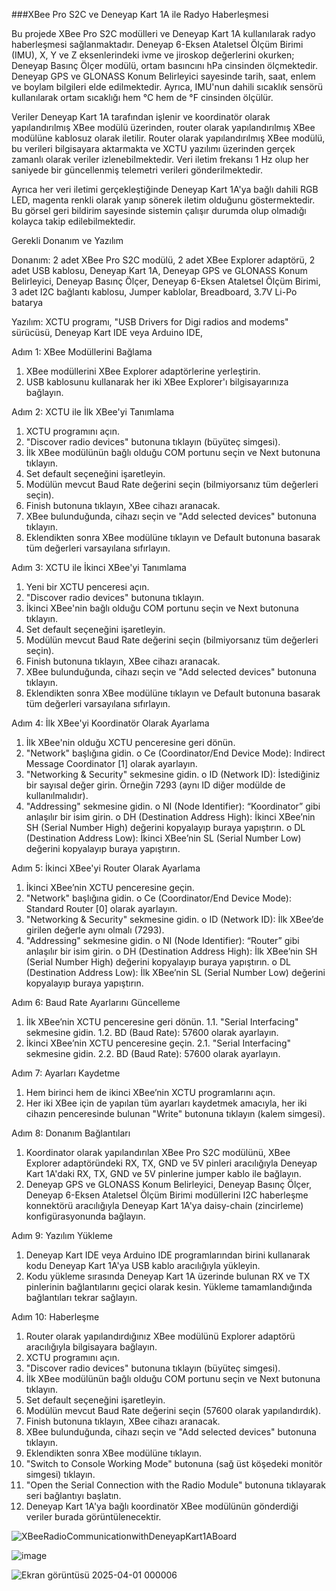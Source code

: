 ###XBee Pro S2C ve Deneyap Kart 1A ile Radyo Haberleşmesi

Bu projede XBee Pro S2C modülleri ve Deneyap Kart 1A kullanılarak radyo haberleşmesi sağlanmaktadır. Deneyap 6-Eksen Ataletsel Ölçüm Birimi (IMU), X, Y ve Z eksenlerindeki ivme ve jiroskop değerlerini okurken; Deneyap Basınç Ölçer modülü, ortam basıncını hPa cinsinden ölçmektedir. Deneyap GPS ve GLONASS Konum Belirleyici sayesinde tarih, saat, enlem ve boylam bilgileri elde edilmektedir. Ayrıca, IMU'nun dahili sıcaklık sensörü kullanılarak ortam sıcaklığı hem °C hem de °F cinsinden ölçülür.

Veriler Deneyap Kart 1A tarafından işlenir ve koordinatör olarak yapılandırılmış XBee modülü üzerinden, router olarak yapılandırılmış XBee modülüne kablosuz olarak iletilir. Router olarak yapılandırılmış XBee modülü, bu verileri bilgisayara aktarmakta ve XCTU yazılımı üzerinden gerçek zamanlı olarak veriler izlenebilmektedir. Veri iletim frekansı 1 Hz olup her saniyede bir güncellenmiş telemetri verileri gönderilmektedir.

Ayrıca her veri iletimi gerçekleştiğinde Deneyap Kart 1A'ya bağlı dahili RGB LED, magenta renkli olarak yanıp sönerek iletim olduğunu göstermektedir. Bu görsel geri bildirim sayesinde sistemin çalışır durumda olup olmadığı kolayca takip edilebilmektedir.

Gerekli Donanım ve Yazılım

Donanım: 2 adet XBee Pro S2C modülü, 2 adet XBee Explorer adaptörü, 2 adet USB kablosu, Deneyap Kart 1A, Deneyap GPS ve GLONASS Konum Belirleyici, Deneyap Basınç Ölçer, Deneyap 6-Eksen Ataletsel Ölçüm Birimi, 3 adet I2C bağlantı kablosu, Jumper kablolar, Breadboard, 3.7V Li-Po batarya

Yazılım: XCTU programı, "USB Drivers for Digi radios and modems" sürücüsü, Deneyap Kart IDE veya Arduino IDE, 

Adım 1: XBee Modüllerini Bağlama
1.	XBee modüllerini XBee Explorer adaptörlerine yerleştirin.
2.	USB kablosunu kullanarak her iki XBee Explorer'ı bilgisayarınıza bağlayın.

Adım 2: XCTU ile İlk XBee'yi Tanımlama 
1.	XCTU programını açın.
2.	"Discover radio devices" butonuna tıklayın (büyüteç simgesi).
3.	İlk XBee modülünün bağlı olduğu COM portunu seçin ve Next butonuna tıklayın.
4.	Set default seçeneğini işaretleyin.
5.	Modülün mevcut Baud Rate değerini seçin (bilmiyorsanız tüm değerleri seçin).
6.	Finish butonuna tıklayın, XBee cihazı aranacak.
7.	XBee bulunduğunda, cihazı seçin ve "Add selected devices" butonuna tıklayın.
8.	Eklendikten sonra XBee modülüne tıklayın ve Default butonuna basarak tüm değerleri varsayılana sıfırlayın.

Adım 3: XCTU ile İkinci XBee'yi Tanımlama 
1.	Yeni bir XCTU penceresi açın.
2.	"Discover radio devices" butonuna tıklayın.
3.	İkinci XBee'nin bağlı olduğu COM portunu seçin ve Next butonuna tıklayın.
4.	Set default seçeneğini işaretleyin.
5.	Modülün mevcut Baud Rate değerini seçin (bilmiyorsanız tüm değerleri seçin).
6.	Finish butonuna tıklayın, XBee cihazı aranacak.
7.	XBee bulunduğunda, cihazı seçin ve "Add selected devices" butonuna tıklayın.
8.	Eklendikten sonra XBee modülüne tıklayın ve Default butonuna basarak tüm değerleri varsayılana sıfırlayın.

Adım 4: İlk XBee'yi Koordinatör Olarak Ayarlama
1.	İlk XBee'nin olduğu XCTU penceresine geri dönün.
2.	"Network" başlığına gidin.
o	Ce (Coordinator/End Device Mode): Indirect Message Coordinator [1] olarak ayarlayın.
3.	"Networking & Security" sekmesine gidin.
o	ID (Network ID): İstediğiniz bir sayısal değer girin. Örneğin 7293 (aynı ID diğer modülde de kullanılmalıdır).
4.	"Addressing" sekmesine gidin.
o	NI (Node Identifier): “Koordinator” gibi anlaşılır bir isim girin.
o	DH (Destination Address High): İkinci XBee’nin SH (Serial Number High) değerini kopyalayıp buraya yapıştırın.
o	DL (Destination Address Low): İkinci XBee’nin SL (Serial Number Low) değerini kopyalayıp buraya yapıştırın.

Adım 5: İkinci XBee'yi Router Olarak Ayarlama
1.	İkinci XBee’nin XCTU penceresine geçin.
2.	"Network" başlığına gidin.
o	Ce (Coordinator/End Device Mode): Standard Router [0] olarak ayarlayın.
3.	"Networking & Security" sekmesine gidin.
o	ID (Network ID): İlk XBee’de girilen değerle aynı olmalı (7293).
4.	"Addressing" sekmesine gidin.
o	NI (Node Identifier): “Router” gibi anlaşılır bir isim girin.
o	DH (Destination Address High): İlk XBee’nin SH (Serial Number High) değerini kopyalayıp buraya yapıştırın.
o	DL (Destination Address Low): İlk XBee’nin SL (Serial Number Low) değerini kopyalayıp buraya yapıştırın.

Adım 6: Baud Rate Ayarlarını Güncelleme
1.	İlk XBee’nin XCTU penceresine geri dönün. 1.1. "Serial Interfacing" sekmesine gidin. 1.2. BD (Baud Rate): 57600 olarak ayarlayın.
2.	İkinci XBee’nin XCTU penceresine geçin. 2.1. "Serial Interfacing" sekmesine gidin. 2.2. BD (Baud Rate): 57600 olarak ayarlayın.

Adım 7: Ayarları Kaydetme
1.	Hem birinci hem de ikinci XBee’nin XCTU programlarını açın.
2.	Her iki XBee için de yapılan tüm ayarları kaydetmek amacıyla, her iki cihazın penceresinde bulunan "Write" butonuna tıklayın (kalem simgesi).

Adım 8: Donanım Bağlantıları
1.	Koordinator olarak yapılandırılan XBee Pro S2C modülünü, XBee Explorer adaptöründeki RX, TX, GND ve 5V pinleri aracılığıyla Deneyap Kart 1A'daki RX, TX, GND ve 5V pinlerine jumper kablo ile bağlayın.
2.	Deneyap GPS ve GLONASS Konum Belirleyici, Deneyap Basınç Ölçer, Deneyap 6-Eksen Ataletsel Ölçüm Birimi modüllerini I2C haberleşme konnektörü aracılığıyla Deneyap Kart 1A'ya daisy-chain (zincirleme) konfigürasyonunda bağlayın.

Adım 9: Yazılım Yükleme
1.	Deneyap Kart IDE veya Arduino IDE programlarından birini kullanarak kodu Deneyap Kart 1A'ya USB kablo aracılığıyla yükleyin.
2.	Kodu yükleme sırasında Deneyap Kart 1A üzerinde bulunan RX ve TX pinlerinin bağlantılarını geçici olarak kesin. Yükleme tamamlandığında bağlantıları tekrar sağlayın.

Adım 10: Haberleşme
1.	Router olarak yapılandırdığınız XBee modülünü Explorer adaptörü aracılığıyla bilgisayara bağlayın.
2.	XCTU programını açın.
3.	"Discover radio devices" butonuna tıklayın (büyüteç simgesi).
4.	İlk XBee modülünün bağlı olduğu COM portunu seçin ve Next butonuna tıklayın.
5.	Set default seçeneğini işaretleyin.
6.	Modülün mevcut Baud Rate değerini seçin (57600 olarak yapılandırdık).
7.	Finish butonuna tıklayın, XBee cihazı aranacak.
8.	XBee bulunduğunda, cihazı seçin ve "Add selected devices" butonuna tıklayın.
9.	Eklendikten sonra XBee modülüne tıklayın.
10.	"Switch to Console Working Mode" butonuna (sağ üst köşedeki monitör simgesi) tıklayın.
11.	"Open the Serial Connection with the Radio Module" butonuna tıklayarak seri bağlantıyı başlatın.
12.	Deneyap Kart 1A'ya bağlı koordinatör XBee modülünün gönderdiği veriler burada görüntülenecektir.

![XBeeRadioCommunicationwithDeneyapKart1ABoard](https://github.com/user-attachments/assets/41463a56-9d1f-408a-83f9-b80d70876d7e)

![image](https://github.com/user-attachments/assets/c2cbeb44-cad0-485f-bac3-192e204f11c4)


![Ekran görüntüsü 2025-04-01 000006](https://github.com/user-attachments/assets/11890b5b-600f-43db-ae72-3abfe6736447)

